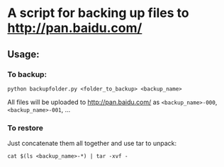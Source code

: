 # A script for backing up files to http://pan.baidu.com/

## Usage:

### To backup:

```
python backupfolder.py <folder_to_backup> <backup_name>
```

All files will be uploaded to http://pan.baidu.com/ as ```<backup_name>-000```, ```<backup_name>-001```, ...

### To restore

Just concatenate them all together and use tar to unpack:

```
cat $(ls <backup_name>-*) | tar -xvf -
```